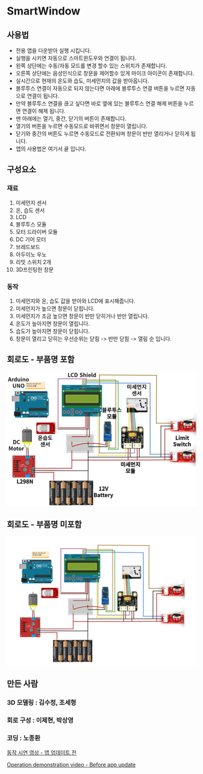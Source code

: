 # SmartWindow

## 사용법

* 전용 앱을 다운받아 실행 시킵니다.
* 실행을 시키면 자동으로 스마트윈도우와 연결이 됩니다.
* 왼쪽 상단에는 수동/자동 모드를 변경 할수 있는 스위치가 존재합니다.
* 오른쪽 상단에는 음성인식으로 창문을 제어할수 있게 마이크 아이콘이 존재합니다.
* 실시간으로 현재의 온도와 습도, 미세먼지의 값을 받아옵니다.
* 블루투스 연결이 자동으로 되지 않는다면 아래에 블루투스 연결 버튼을 누르면 자동으로 연결이 됩니다.
* 만약 블루투스 연결을 끊고 싶다면 바로 옆에 있는 블루투스 연결 해제 버튼을 누르면 연결이 해제 됩니다.
* 맨 아래에는 열기, 중간, 닫기의 버튼이 존재합니다.
* 열기의 버튼을 누르면 수동모드로 바뀌면서 창문이 열립니다.
* 닫기와 중간의 버튼도 누르면 수동모드로 전환되며 창문이 반만 열리거나 닫히게 됩니다.
* 앱의 사용법은 여기서 끝 입니다.

## 구성요소

### 재료

1. 미세먼지 센서
2. 온, 습도 센서
3. LCD
4. 블루투스 모듈
5. 모터 드라이버 모듈
6. DC 기어 모터
7. 브레드보드
8. 아두이노 우노
9. 리밋 스위치 2개
10. 3D프린팅한 창문

### 동작
1. 미세먼지와 온, 습도 값을 받아와 LCD에 표시해줍니다.
2. 미세먼지가 높으면 창문이 닫힙니다.
3. 미세먼지가 조금 높으면 창문이 반만 닫히거나 반만 열립니다.
4. 온도가 높아지면 창문이 열립니다.
5. 습도가 높아지면 창문이 닫힙니다.
6. 창문이 열리고 닫히는 우선순위는 닫힘 -> 반만 닫힘 -> 열림 순 입니다.

## 회로도 - 부품명 포함

![poster](./img/회로도_부품명.png)

## 회로도 - 부품명 미포함

![poster](./img/회로도.png)

## 만든 사람

### 3D 모델링 : 김수정, 조세형

### 회로 구성 : 이제현, 박상영

### 코딩 : 노종환
[동작 시연 영상 - 앱 업데이트 전](https://www.youtube.com/watch?v=2f4ua8sfkGE)


[Operation demonstration video - Before app update](https://www.youtube.com/watch?v=2f4ua8sfkGE)

